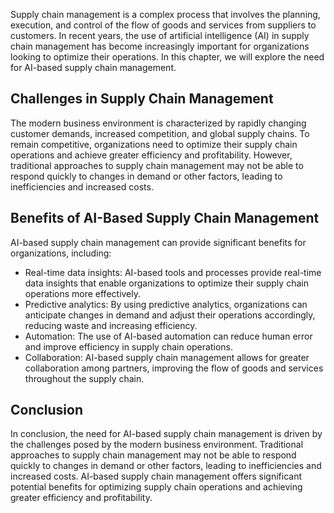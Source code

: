 
Supply chain management is a complex process that involves the planning, execution, and control of the flow of goods and services from suppliers to customers. In recent years, the use of artificial intelligence (AI) in supply chain management has become increasingly important for organizations looking to optimize their operations. In this chapter, we will explore the need for AI-based supply chain management.

Challenges in Supply Chain Management
-------------------------------------

The modern business environment is characterized by rapidly changing customer demands, increased competition, and global supply chains. To remain competitive, organizations need to optimize their supply chain operations and achieve greater efficiency and profitability. However, traditional approaches to supply chain management may not be able to respond quickly to changes in demand or other factors, leading to inefficiencies and increased costs.

Benefits of AI-Based Supply Chain Management
--------------------------------------------

AI-based supply chain management can provide significant benefits for organizations, including:

* Real-time data insights: AI-based tools and processes provide real-time data insights that enable organizations to optimize their supply chain operations more effectively.
* Predictive analytics: By using predictive analytics, organizations can anticipate changes in demand and adjust their operations accordingly, reducing waste and increasing efficiency.
* Automation: The use of AI-based automation can reduce human error and improve efficiency in supply chain operations.
* Collaboration: AI-based supply chain management allows for greater collaboration among partners, improving the flow of goods and services throughout the supply chain.

Conclusion
----------

In conclusion, the need for AI-based supply chain management is driven by the challenges posed by the modern business environment. Traditional approaches to supply chain management may not be able to respond quickly to changes in demand or other factors, leading to inefficiencies and increased costs. AI-based supply chain management offers significant potential benefits for optimizing supply chain operations and achieving greater efficiency and profitability.
